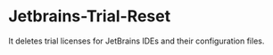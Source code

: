 # Jetbrains-Trial-Reset
It deletes trial licenses for JetBrains IDEs and their configuration files.
